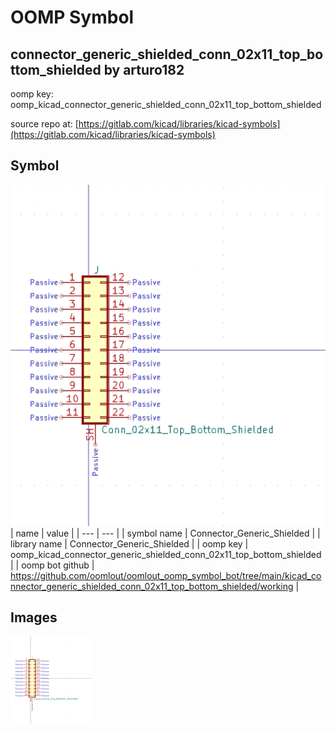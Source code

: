 # OOMP Symbol  
## connector_generic_shielded_conn_02x11_top_bottom_shielded  by arturo182  
  
oomp key: oomp_kicad_connector_generic_shielded_conn_02x11_top_bottom_shielded  
  
source repo at: [https://gitlab.com/kicad/libraries/kicad-symbols](https://gitlab.com/kicad/libraries/kicad-symbols)  
## Symbol  
  
[![working.png](working_600.png)](working.png)  
| name | value | 
| --- | --- | 
| symbol name | Connector_Generic_Shielded | 
| library name | Connector_Generic_Shielded | 
| oomp key | oomp_kicad_connector_generic_shielded_conn_02x11_top_bottom_shielded | 
| oomp bot github | https://github.com/oomlout/oomlout_oomp_symbol_bot/tree/main/kicad_connector_generic_shielded_conn_02x11_top_bottom_shielded/working | 
## Images  
  
[![working.png](working_140.png)](working.png)  
